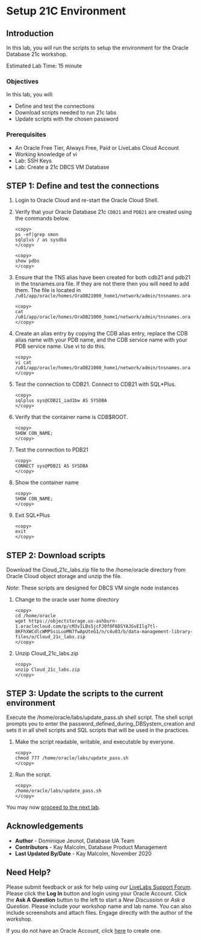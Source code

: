 # Setup 21C Environment

## Introduction
In this lab, you will run the scripts to setup the environment for the Oracle Database 21c workshop.

Estimated Lab Time: 15 minute

### Objectives

In this lab, you will:
* Define and test the connections
* Download scripts needed to run 21c labs
* Update scripts with the chosen password

### Prerequisites

* An Oracle Free Tier, Always Free, Paid or LiveLabs Cloud Account
* Working knowledge of vi
* Lab: SSH Keys
* Lab: Create a 21c DBCS VM Database
  

## **STEP 1**: Define and test the connections

1. Login to Oracle Cloud and re-start the Oracle Cloud Shell.  
2. Verify that your Oracle Database 21c `CDB21` and `PDB21` are created using the commands below.

	```
	<copy>
	ps -ef|grep smon
	sqlplus / as sysdba
	</copy>
	```
	```
	<copy>
	show pdbs
	</copy>
	```

2. Ensure that the TNS alias have been created for both cdb21 and pdb21 in the tnsnames.ora file. If they are not there then you will need to add them. The file is located in `/u01/app/oracle/homes/OraDB21000_home1/network/admin/tnsnames.ora`

	```
	<copy>
	cat /u01/app/oracle/homes/OraDB21000_home1/network/admin/tnsnames.ora
	</copy>
	```

4. Create an alias entry by copying the CDB alias entry, replace the CDB alias name with your PDB name, and the CDB service name with your PDB service name.  Use vi to do this.

	````
	<copy>
	vi cat /u01/app/oracle/homes/OraDB21000_home1/network/admin/tnsnames.ora
	</copy>
	````

5. Test the connection to CDB21.  Connect to CDB21 with SQL*Plus.

	````
	<copy>
	sqlplus sys@CDB21_iad1bw AS SYSDBA
	</copy>
	````

6. Verify that the container name is CDB$ROOT.

	````
	<copy>
	SHOW CON_NAME;
	</copy>
	````

7. Test the connection to PDB21

	````
	<copy>
	CONNECT sys@PDB21 AS SYSDBA
	</copy>
	````

8.  Show the container name

	````
	<copy>
	SHOW CON_NAME;
	</copy>
	````

9. Exit SQL*Plus

	````
	<copy>
	exit
	</copy>
	````

## **STEP 2**: Download scripts

Download the Cloud\_21c\_labs.zip file to the /home/oracle directory from Oracle Cloud object storage and unzip the file.

*Note*: These scripts are designed for DBCS VM single node instances 

1.  Change to the oracle user home directory

	````
	<copy>
	cd /home/oracle
	wget https://objectstorage.us-ashburn-1.oraclecloud.com/p/cM3vILBs5jcFJ0f8F6DSYAJGvEIlg7tl-8KFhXWCdlcWMPSsiLuoMN7fwApUteG1/n/c4u03/b/data-management-library-files/o/Cloud_21c_labs.zip
	</copy>
	````

2.  Unzip Cloud\_21c\_labs.zip

	```
	<copy>
	unzip Cloud_21c_labs.zip
	</copy>
	```

## **STEP 3**: Update the scripts to the current environment

Execute the /home/oracle/labs/update\_pass.sh shell script. The shell script prompts you to enter the password\_defined\_during\_DBSystem\_creation and sets it in all shell scripts and SQL scripts that will be used in the practices.

1. Make the script readable, writable, and executable by everyone.

	```
	<copy>
	chmod 777 /home/oracle/labs/update_pass.sh
	</copy>
	```

2. Run the script.

	```
	<copy>
	/home/oracle/labs/update_pass.sh
	</copy>
	```

You may now [proceed to the next lab](#next).

## Acknowledgements
* **Author** - Dominique Jeunot, Database UA Team
* **Contributors** -  Kay Malcolm, Database Product Management
* **Last Updated By/Date** -  Kay Malcolm, November 2020

## Need Help?
Please submit feedback or ask for help using our [LiveLabs Support Forum](https://community.oracle.com/tech/developers/categories/livelabsdiscussions). Please click the **Log In** button and login using your Oracle Account. Click the **Ask A Question** button to the left to start a *New Discussion* or *Ask a Question*.  Please include your workshop name and lab name.  You can also include screenshots and attach files.  Engage directly with the author of the workshop.

If you do not have an Oracle Account, click [here](https://profile.oracle.com/myprofile/account/create-account.jspx) to create one.
